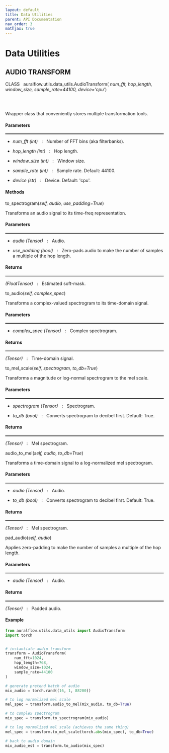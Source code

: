 ```yaml
---
layout: default
title: Data Utilities
parent: API Documentation
nav_order: 3
mathjax: true
---
```


# Data Utilities

## AUDIO TRANSFORM
<div class="doc-container-class">
  <div class="doc-class" style="height: 80px">
    <p style="vertical-align: middle">
      CLASS &nbsp; auralflow.utils.data_utils.AudioTransform(
    <i>num_fft, hop_length, window_size, sample_rate=44100, device='cpu'</i>)
    </p>
  </div>
  <p>
    Wrapper class that conveniently stores multiple transformation tools.
  </p>
  <div class="doc-sub-container-method">
    <h4>Parameters</h4>
    <hr style="padding: 0px; margin: 0px; height: 2px">
    <ul>
      <li>
        <p>
          <i> num_fft (int) </i> &nbsp; : &nbsp; Number of FFT bins (aka filterbanks).
        </p>
      </li>
      <li>
        <p>
          <i> hop_length (int) </i> &nbsp; : &nbsp; Hop length.
        </p>
      </li>
      <li>
        <p>
          <i> window_size (int) </i> &nbsp; : &nbsp; Window size.
        </p>
      </li>
      <li>
        <p>
          <i> sample_rate (int) </i> &nbsp; : &nbsp; Sample rate. Default: 44100.
        </p>
      </li>
      <li>
        <p>
          <i> device (str) </i> &nbsp; : &nbsp; Device. Default: 'cpu'.
        </p>
      </li>
    </ul>
  </div>
</div>

<div class="doc-container-method">
  <h4> Methods</h4>
  <div class="doc-method">
    <p style="vertical-align: middle">
      to_spectrogram(<i>self, audio, use_padding=True</i>)
    </p>
  </div>
  <p>
    Transforms an audio signal to its time-freq representation.
  </p>
  <div class="doc-sub-container-method">
    <h4>Parameters</h4>
    <hr style="padding: 0px; margin: 0px; height: 2px">
      <ul>
      <li>
        <p>
          <i> audio (Tensor) </i> &nbsp; : &nbsp; Audio.
        </p>
      </li>
      <li>
        <p>
          <i> use_padding (bool) </i> &nbsp; : &nbsp; Zero-pads audio to make
            the number of samples a multiple of the hop length.
        </p>
      </li>
    </ul>
  </div>
  <div class="doc-sub-container-method">
    <h4>Returns</h4>
    <hr style="padding: 0px; margin: 0px; height: 2px">
    <p>
      <i> (FloatTensor) </i> &nbsp; : &nbsp; Estimated soft-mask.
    </p>
  </div>
</div>

<div class="doc-container-method">
  <div class="doc-method">
    <p style="vertical-align: middle">
      to_audio(<i>self, complex_spec</i>)
    </p>
  </div>
  <p>
    Transforms a complex-valued spectrogram to its time-domain signal.
  </p>
  <div class="doc-sub-container-method">
    <h4>Parameters</h4>
    <hr style="padding: 0px; margin: 0px; height: 2px">
      <ul>
      <li>
        <p>
          <i> complex_spec (Tensor) </i> &nbsp; : &nbsp; Complex spectrogram.
        </p>
      </li>
    </ul>
  </div>
  <div class="doc-sub-container-method">
    <h4>Returns</h4>
    <hr style="padding: 0px; margin: 0px; height: 2px">
    <p>
      <i> (Tensor) </i> &nbsp; : &nbsp; Time-domain signal.
    </p>
  </div>
</div>

<div class="doc-container-method">
  <div class="doc-method">
    <p style="vertical-align: middle">
      to_mel_scale(<i>self, spectrogram, to_db=True</i>)
    </p>
  </div>
  <p>
    Transforms a magnitude or log-normal spectrogram to the mel scale.
  </p>
  <div class="doc-sub-container-method">
    <h4>Parameters</h4>
    <hr style="padding: 0px; margin: 0px; height: 2px">
      <ul>
      <li>
        <p>
          <i> spectrogram (Tensor) </i> &nbsp; : &nbsp; Spectrogram.
        </p>
      </li>
      <li>
        <p>
          <i> to_db (bool) </i> &nbsp; : &nbsp; Converts spectrogram to
            decibel first. Default: True.
        </p>
      </li>
    </ul>
  </div>
  <div class="doc-sub-container-method">
    <h4>Returns</h4>
    <hr style="padding: 0px; margin: 0px; height: 2px">
    <p>
      <i> (Tensor) </i> &nbsp; : &nbsp; Mel spectrogram.
    </p>
  </div>
</div>

<div class="doc-container-method">
  <div class="doc-method">
    <p style="vertical-align: middle">
      audio_to_mel(<i>self, audio, to_db=True</i>)
    </p>
  </div>
  <p>
    Transforms a time-domain signal to a log-normalized mel spectrogram.
  </p>
  <div class="doc-sub-container-method">
    <h4>Parameters</h4>
    <hr style="padding: 0px; margin: 0px; height: 2px">
      <ul>
      <li>
        <p>
          <i> audio (Tensor) </i> &nbsp; : &nbsp; Audio.
        </p>
      </li>
      <li>
        <p>
          <i> to_db (bool) </i> &nbsp; : &nbsp; Converts spectrogram to
            decibel first. Default: True.
        </p>
      </li>
    </ul>
  </div>
  <div class="doc-sub-container-method">
    <h4>Returns</h4>
    <hr style="padding: 0px; margin: 0px; height: 2px">
    <p>
      <i> (Tensor) </i> &nbsp; : &nbsp; Mel spectrogram.
    </p>
  </div>
</div>

<div class="doc-container-method">
  <div class="doc-method">
    <p style="vertical-align: middle">
      pad_audio(<i>self, audio</i>)
    </p>
  </div>
  <p>
    Applies zero-padding to make the number of samples a multiple of the hop length.
  </p>
  <div class="doc-sub-container-method">
    <h4>Parameters</h4>
    <hr style="padding: 0px; margin: 0px; height: 2px">
      <ul>
        <li>
          <p>
            <i> audio (Tensor) </i> &nbsp; : &nbsp; Audio.
          </p>
        </li>
      </ul>
  </div>
  <div class="doc-sub-container-method">
    <h4>Returns</h4>
    <hr style="padding: 0px; margin: 0px; height: 2px">
    <p>
      <i> (Tensor) </i> &nbsp; : &nbsp; Padded audio.
    </p>
  </div>
</div>

#### Example
```python
from auralflow.utils.data_utils import AudioTransform
import torch


# instantiate audio transform
transform = AudioTransform(
    num_fft=1024,
    hop_length=768,
    window_size=1024,
    sample_rate=44100
)

# generate pretend batch of audio
mix_audio = torch.rand((16, 1, 88200))

# to log normalized mel scale
mel_spec = transform.audio_to_mel(mix_audio, to_db=True)

# to complex spectrogram
mix_spec = transform.to_spectrogram(mix_audio)

# to log normalized mel scale (achieves the same thing)
mel_spec = transform.to_mel_scale(torch.abs(mix_spec), to_db=True)

# back to audio domain
mix_audio_est = transform.to_audio(mix_spec)
```